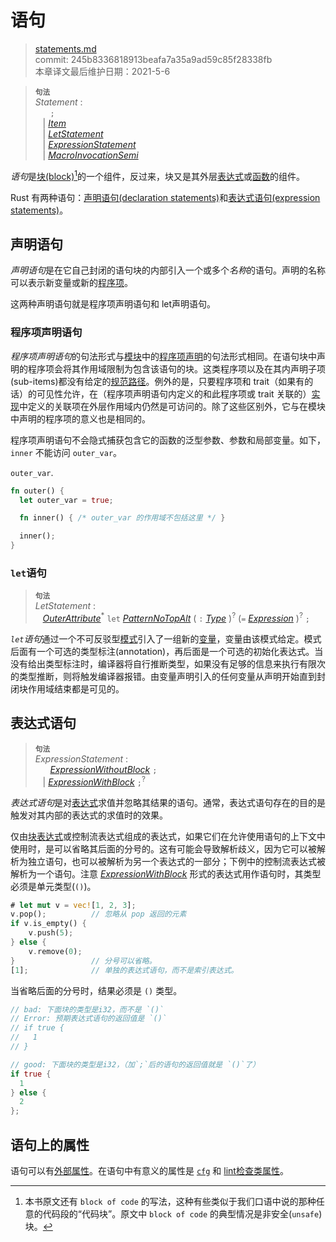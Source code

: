 # 语句

>[statements.md](https://github.com/rust-lang/reference/blob/master/src/statements.md)\
>commit: 245b8336818913beafa7a35a9ad59c85f28338fb \
>本章译文最后维护日期：2021-5-6

> **<sup>句法</sup>**\
> _Statement_ :\
> &nbsp;&nbsp; &nbsp;&nbsp; `;`\
> &nbsp;&nbsp; | [_Item_]\
> &nbsp;&nbsp; | [_LetStatement_]\
> &nbsp;&nbsp; | [_ExpressionStatement_]\
> &nbsp;&nbsp; | [_MacroInvocationSemi_]

*语句*是[块(block)][block][^译者注]的一个组件，反过来，块又是其外层[表达式][expression]或[函数][function]的组件。

Rust 有两种语句：[声明语句(declaration statements)](#declaration-statements)和[表达式语句(expression statements)](#expression-statements)。

## 声明语句

*声明语句*是在它自己封闭的语句块的内部引入一个或多个*名称*的语句。声明的名称可以表示新变量或新的[程序项][item]。

这两种声明语句就是程序项声明语句和 let声明语句。

### 程序项声明语句

*程序项声明语句*的句法形式与[模块][module]中的[程序项声明][item]的句法形式相同。在语句块中声明的程序项会将其作用域限制为包含该语句的块。这类程序项以及在其内声明子项(sub-items)都没有给定的[规范路径][canonical path]。例外的是，只要程序项和 trait（如果有的话）的可见性允许，在（程序项声明语句内定义的和此程序项或 trait 关联的）[实现][implementations]中定义的关联项在外层作用域内仍然是可访问的。除了这些区别外，它与在模块中声明的程序项的意义也是相同的。

程序项声明语句不会隐式捕获包含它的函数的泛型参数、参数和局部变量。如下，`inner` 不能访问 `outer_var`。

`outer_var`.
```rust
fn outer() {
  let outer_var = true;

  fn inner() { /* outer_var 的作用域不包括这里 */ }

  inner();
}
```

### `let`语句

> **<sup>句法</sup>**\
> _LetStatement_ :\
> &nbsp;&nbsp; [_OuterAttribute_]<sup>\*</sup> `let` [_PatternNoTopAlt_]
>     ( `:` [_Type_] )<sup>?</sup> (`=` [_Expression_] )<sup>?</sup> `;`

*`let`语句*通过一个不可反驳型[模式][pattern]引入了一组新的[变量][variables]，变量由该模式给定。模式后面有一个可选的类型标注(annotation)，再后面是一个可选的初始化表达式。当没有给出类型标注时，编译器将自行推断类型，如果没有足够的信息来执行有限次的类型推断，则将触发编译器报错。由变量声明引入的任何变量从声明开始直到封闭块作用域结束都是可见的。

## 表达式语句

> **<sup>句法</sup>**\
> _ExpressionStatement_ :\
> &nbsp;&nbsp; &nbsp;&nbsp; [_ExpressionWithoutBlock_][expression] `;`\
> &nbsp;&nbsp; | [_ExpressionWithBlock_][expression] `;`<sup>?</sup>

*表达式语句*是对[表达式][expression]求值并忽略其结果的语句。通常，表达式语句存在的目的是触发对其内部的表达式的求值时的效果。

仅由[块表达式][block]或控制流表达式组成的表达式，如果它们在允许使用语句的上下文中使用时，是可以省略其后面的分号的。这有可能会导致解析歧义，因为它可以被解析为独立语句，也可以被解析为另一个表达式的一部分；下例中的控制流表达式被解析为一个语句。注意 [_ExpressionWithBlock_][expression] 形式的表达式用作语句时，其类型必须是单元类型(`()`)。

```rust
# let mut v = vec![1, 2, 3];
v.pop();          // 忽略从 pop 返回的元素
if v.is_empty() {
    v.push(5);
} else {
    v.remove(0);
}                 // 分号可以省略。
[1];              // 单独的表达式语句，而不是索引表达式。
```

当省略后面的分号时，结果必须是 `()` 类型。

```rust
// bad: 下面块的类型是i32，而不是 `()` 
// Error: 预期表达式语句的返回值是 `()` 
// if true {
//   1
// }

// good: 下面块的类型是i32，（加`;`后的语句的返回值就是 `()`了）
if true {
  1
} else {
  2
};
```

## 语句上的属性

语句可以有[外部属性][outer attributes]。在语句中有意义的属性是 [`cfg`] 和 [lint检查类属性][the lint check attributes]。

[^译者注]: 本书原文还有 `block of code` 的写法，这种有些类似于我们口语中说的那种任意的代码段的“代码块”。原文中 `block of code` 的典型情况是非安全(`unsafe`)块。

[block]: expressions/block-expr.md
[expression]: expressions.md
[function]: items/functions.md
[item]: items.md
[module]: items/modules.md
[canonical path]: paths.md#canonical-paths
[implementations]: items/implementations.md
[variables]: variables.md
[outer attributes]: attributes.md
[`cfg`]: conditional-compilation.md
[the lint check attributes]: attributes/diagnostics.md#lint-check-attributes
[pattern]: patterns.md
[_ExpressionStatement_]: #expression-statements
[_Expression_]: expressions.md
[_Item_]: items.md
[_LetStatement_]: #let-statements
[_MacroInvocationSemi_]: macros.md#macro-invocation
[_OuterAttribute_]: attributes.md
[_PatternNoTopAlt_]: patterns.md
[_Type_]: types.md
